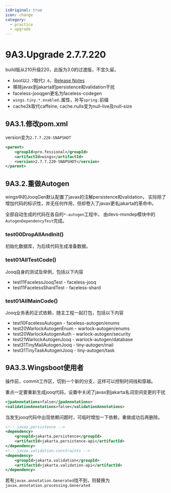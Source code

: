 ```yaml
---
isOriginal: true
icon: change
category:
  - practice
  - upgrade
---
```


# 9A3.Upgrade 2.7.7.220

build版从210升级220，此版为3.0的过渡版，不宜久留。

* boot以`2.7`取代`2.6`，[Release Notes](https://github.com/spring-projects/spring-boot/wiki/Spring-Boot-2.7-Release-Notes)
* 移除javax到jakarta的persistence和validation干扰
* faceless-jooqgen更名为faceless-codegen
* `wings.tiny.*.enabled.`属性，补写`spring.`前缀
* cache2k取代caffeine, cache.nulls变为null-live及null-size

## 9A3.1.修改pom.xml

version变为`2.7.7.220-SNAPSHOT`

```xml
<parent>
    <groupId>pro.fessional</groupId>
    <artifactId>wings</artifactId>
    <version>2.7.7.220-SNAPSHOT</version>
</parent>
```

## 9A3.2.重做Autogen

wings中的JooqGen默认配置了javax的注解persistence和validation，
实际除了增加代码的标识性，并无任何作用，但却卷入了javax更名jakarta的革命中。

全部自动生成的代码在各自的`*-autogen`工程中，
由devs-mvndep模块中的`AutogenDependencyTest`完成。

### test00DropAllAndInit()

初始化数据库，为后续代码生成准备数据。

### test01AllTestCode()

Jooq自身的测试及举例，包括以下内容

* test11FacelessJooqTest - faceless-jooq
* test11FacelessShardTest - faceless-shard

### test01AllMainCode()

Jooq业务表的正式依赖，随主工程一起打包，包括以下内容

* test10FacelessAutogen - faceless-autogen/enums
* test20WarlockAutogenEnum - warlock-autogen/enums
* test20WarlockAutogenAuth - warlock-autogen/security
* test21WarlockAutogenJooq - warlock-autogen/database
* test31TinyMailAutogenJooq - tiny-autogen/mail
* test31TinyTaskAutogenJooq - tiny-autogen/task

## 9A3.3.Wingsboot使用者

操作前，commit工作区，切到一个新的分支，这样可以控制时间线和穿越。

重点一定要重新生成jooq代码，设置中关闭了javax到jakarta名词空间变更的干扰

```xml
<jpaAnnotations>false</jpaAnnotations>
<validationAnnotations>false</validationAnnotations>
```

当发生jooq代码中出现依赖问题时，可临时增加一下依赖，重做成功后再删除。

```xml
<!-- javax.persistence -->
<dependency>
    <groupId>jakarta.persistence</groupId>
    <artifactId>jakarta.persistence-api</artifactId>
</dependency>
<!-- javax.validation.constraints -->
<dependency>
    <groupId>jakarta.validation</groupId>
    <artifactId>jakarta.validation-api</artifactId>
</dependency>
```

若有`javax.annotation.Generated`找不到，则替换为
`javax.annotation.processing.Generated`
